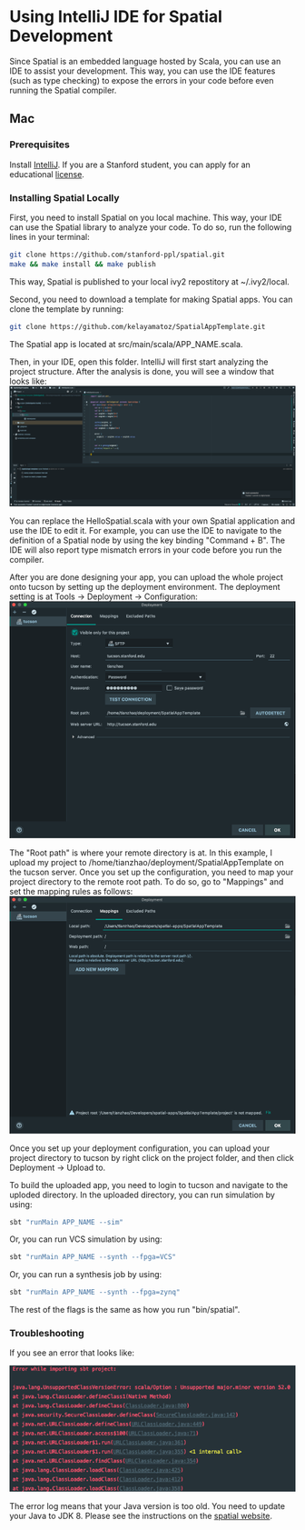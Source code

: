 # Using IntelliJ IDE for Spatial Development

Since Spatial is an embedded language hosted by Scala, you can use an IDE to assist your development. This way, you can use the IDE features (such as type checking) to expose the errors in your code before even running the Spatial compiler.

## Mac
### Prerequisites
Install [IntelliJ](https://www.jetbrains.com/idea/). If you are a Stanford student, you can apply for an educational [license](https://www.jetbrains.com/student/).

### Installing Spatial Locally
First, you need to install Spatial on you local machine. This way, your IDE can use the Spatial library to analyze your code. To do so, run the following lines in your terminal:
```bash
git clone https://github.com/stanford-ppl/spatial.git
make && make install && make publish
```

This way, Spatial is published to your local ivy2 repostitory at ~/.ivy2/local.

Second, you need to download a template for making Spatial apps. You can clone the template by running:
```bash
git clone https://github.com/kelayamatoz/SpatialAppTemplate.git
```

The Spatial app is located at src/main/scala/APP_NAME.scala.

Then, in your IDE, open this folder. IntelliJ will first start analyzing the project structure. After the analysis is done, you will see a window that looks like:
![image](./img/ide.png)

You can replace the HelloSpatial.scala with your own Spatial application and use the IDE to edit it. For example, you can use the IDE to navigate to the definition of a Spatial node by using the key binding "Command + B". The IDE will also report type mismatch errors in your code before you run the compiler.

After you are done designing your app, you can upload the whole project onto tucson by setting up the deployment environment. The deployment setting is at Tools -> Deployment -> Configuration:
![image](./img/config.png)

The "Root path" is where your remote directory is at. In this example, I upload my project to /home/tianzhao/deployment/SpatialAppTemplate on the tucson server. Once you set up the configuration, you need to map your project directory to the remote root path. To do so, go to "Mappings" and set the mapping rules as follows:
![image](./img/mapping.png)

Once you set up your deployment configuration, you can upload your project directory to tucson by right click on the project folder, and then click Deployment -> Upload to.

To build the uploaded app, you need to login to tucson and navigate to the uploded directory. In the uploaded directory, you can run simulation by using: 
```bash
sbt "runMain APP_NAME --sim"
```
Or, you can run VCS simulation by using:
```bash
sbt "runMain APP_NAME --synth --fpga=VCS"
```
Or, you can run a synthesis job by using:
```bash
sbt "runMain APP_NAME --synth --fpga=zynq"
```
The rest of the flags is the same as how you run "bin/spatial".

### Troubleshooting

If you see an error that looks like:

![image](./img/erroreg.png)

The error log means that your Java version is too old. You need to update your Java to JDK 8. Please see the instructions on the [spatial website](https://spatial-lang.org/).